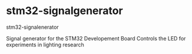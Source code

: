 # stm32-signalgenerator
stm32-signalenerator

Signal generator for the STM32 Developement Board
Controls the LED for experiments in lighting research
